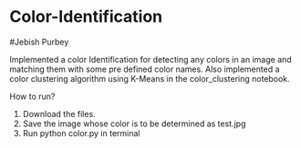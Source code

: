 # Color-Identification

#Jebish Purbey

Implemented a color Identification for detecting any colors in an image and matching them with some pre defined color names.
Also implemented a color clustering algorithm using K-Means in the color_clustering notebook.

How to run?
1. Download the files.
2. Save the image whose color is to be determined as test.jpg
3. Run python color.py in terminal
